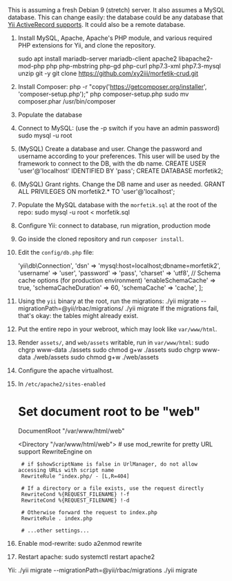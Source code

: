 This is assuming a fresh Debian 9 (stretch) server.
It also assumes a MySQL database. This can change easily: the database could be any database that [Yii ActiveRecord supports](https://www.yiiframework.com/doc/guide/2.0/en/db-active-record). It could also be a remote database. 

1. Install MySQL, Apache, Apache's PHP module, and various required PHP extensions for Yii, and clone the repository.

    sudo apt install mariadb-server mariadb-client apache2 libapache2-mod-php php php-mbstring php-gd php-curl php7.3-xml php7.3-mysql unzip git -y
    git clone https://github.com/xy2iii/morfetik-crud.git

2. Install Composer:
    php -r "copy('https://getcomposer.org/installer', 'composer-setup.php');"
    php composer-setup.php
    sudo mv composer.phar /usr/bin/composer
    
3. Populate the database

1. Connect to MySQL: (use the -p switch if you have an admin password)
    sudo mysql -u root
2. (MySQL) Create a database and user. Change the password and username according to your preferences. This user will be used by the framework to connect to the DB, with the db name.
    CREATE USER 'user'@'localhost' IDENTIFIED BY 'pass';
    CREATE DATABASE morfetik2;
3. (MySQL) Grant rights. Change the DB name and user as needed.
    GRANT ALL PRIVILEGES ON morfetik2.* TO 'user'@'localhost';
4. Populate the MySQL database with the `morfetik.sql` at the root of the repo:
    sudo mysql -u root < morfetik.sql

4. Configure Yii: connect to database, run migration, production mode

1. Go inside the cloned repository and run `composer install`.
2. Edit the `config/db.php` file:
    <?php

    return [
        'class' => 'yii\db\Connection',
        'dsn' => 'mysql:host=localhost;dbname=morfetik2',
        'username' => 'user',
        'password' => 'pass',
        'charset' => 'utf8', 

        // Schema cache options (for production environment)
        'enableSchemaCache' => true,
        'schemaCacheDuration' => 60,
        'schemaCache' => 'cache',
    ];
3. Using the `yii` binary at the root, run the migrations:
    ./yii migrate --migrationPath=@yii/rbac/migrations/
    ./yii migrate
If the migrations fail, that's okay: the tables might already exist.
    
4. Put the entire repo in your webroot, which may look like `var/www/html`.
5. Render `assets/`, and `web/assets` writable, run in `var/www/html`:
    sudo chgrp www-data ./assets
    sudo chmod g+w ./assets
    sudo chgrp www-data ./web/assets
    sudo chmod g+w ./web/assets
    
5. Configure the apache virtualhost.

1. In `/etc/apache2/sites-enabled`
    # Set document root to be "web"
    DocumentRoot "/var/www/html/web"

    <Directory "/var/www/html/web">
        # use mod_rewrite for pretty URL support
        RewriteEngine on
        
        # if $showScriptName is false in UrlManager, do not allow accessing URLs with script name
        RewriteRule ^index.php/ - [L,R=404]
        
        # If a directory or a file exists, use the request directly
        RewriteCond %{REQUEST_FILENAME} !-f
        RewriteCond %{REQUEST_FILENAME} !-d
        
        # Otherwise forward the request to index.php
        RewriteRule . index.php

        # ...other settings...
    </Directory>
2. Enable mod-rewrite:
    sudo a2enmod rewrite
3. Restart apache:
    sudo systemctl restart apache2

Yii:
./yii migrate --migrationPath=@yii/rbac/migrations
./yii migrate
